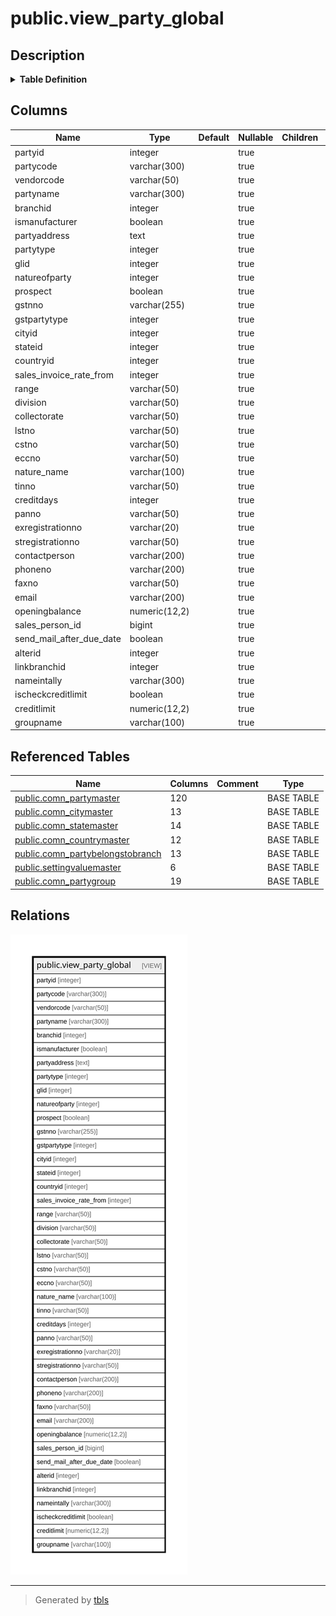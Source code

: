 # public.view_party_global

## Description

<details>
<summary><strong>Table Definition</strong></summary>

```sql
CREATE VIEW view_party_global AS (
 SELECT pm.partyid,
    pm.partycode,
    pm.vendorcode,
    pm.partyname,
    pb.branchid,
    pm.ismanufacturer,
    ((((COALESCE(((pm.address)::text || chr(13)), ''::text) || COALESCE(((','::text || (cm.cityname)::text) || chr(13)), ''::text)) || COALESCE((','::text || (sm.statename)::text), (''::character varying)::text)) || COALESCE((','::text || (cmm.countryname)::text), (''::character varying)::text)) || COALESCE((','::text || (pm.pincode)::text), (''::character varying)::text)) AS partyaddress,
    pm.partytype,
    pm.glid,
    pm.natureofparty,
    pm.prospect,
    pm.gstnno,
    pm.gstpartytype,
    cm.cityid,
    sm.stateid,
    cmm.countryid,
    pm.sales_invoice_rate_from,
    pm.range,
    pm.division,
    pm.collectorate,
    pm.lstno,
    pm.cstno,
    pm.eccno,
    np.valuename AS nature_name,
    pm.tinno,
    pm.creditdays,
    pm.panno,
    pm.exregistrationno,
    pm.stregistrationno,
    pm.contactperson,
    pm.phoneno,
    pm.faxno,
    pm.email,
    pm.openingbalance,
    pm.sales_person_id,
    pm.send_mail_after_due_date,
    pm.alterid,
    pm.linkbranchid,
    COALESCE(pm.partynameintally, pm.partyname) AS nameintally,
    pm.ischeckcreditlimit,
    pm.creditlimit,
    cpg.groupname
   FROM ((((((comn_partymaster pm
     LEFT JOIN comn_citymaster cm ON (((pm.cityid = cm.cityid) AND ((cm.cityname)::text <> 'None'::text))))
     LEFT JOIN comn_statemaster sm ON (((pm.stateid = sm.stateid) AND ((sm.statename)::text <> 'None'::text))))
     LEFT JOIN comn_countrymaster cmm ON (((pm.countryid = cmm.countryid) AND ((cmm.countryname)::text <> 'None'::text))))
     LEFT JOIN ( SELECT DISTINCT comn_partybelongstobranch.branchid,
            comn_partybelongstobranch.partyid
           FROM comn_partybelongstobranch
          WHERE (comn_partybelongstobranch.isactive = true)
          ORDER BY comn_partybelongstobranch.branchid, comn_partybelongstobranch.partyid) pb ON ((pb.partyid = pm.partyid)))
     LEFT JOIN ( SELECT settingvaluemaster.settingid,
            settingvaluemaster.settingvalueid,
            settingvaluemaster.valuename,
            settingvaluemaster.settingcode,
            settingvaluemaster.lastupdatedon,
            settingvaluemaster.isactive
           FROM settingvaluemaster
          WHERE (settingvaluemaster.settingid = 26)) np ON ((np.settingvalueid = pm.natureofparty)))
     LEFT JOIN comn_partygroup cpg ON ((cpg.groupid = pm.groupid)))
  WHERE ((pm.isactive = true) AND (pm.isauthorized = true))
)
```

</details>

## Columns

| Name | Type | Default | Nullable | Children | Parents | Comment |
| ---- | ---- | ------- | -------- | -------- | ------- | ------- |
| partyid | integer |  | true |  |  |  |
| partycode | varchar(300) |  | true |  |  |  |
| vendorcode | varchar(50) |  | true |  |  |  |
| partyname | varchar(300) |  | true |  |  |  |
| branchid | integer |  | true |  |  |  |
| ismanufacturer | boolean |  | true |  |  |  |
| partyaddress | text |  | true |  |  |  |
| partytype | integer |  | true |  |  |  |
| glid | integer |  | true |  |  |  |
| natureofparty | integer |  | true |  |  |  |
| prospect | boolean |  | true |  |  |  |
| gstnno | varchar(255) |  | true |  |  |  |
| gstpartytype | integer |  | true |  |  |  |
| cityid | integer |  | true |  |  |  |
| stateid | integer |  | true |  |  |  |
| countryid | integer |  | true |  |  |  |
| sales_invoice_rate_from | integer |  | true |  |  |  |
| range | varchar(50) |  | true |  |  |  |
| division | varchar(50) |  | true |  |  |  |
| collectorate | varchar(50) |  | true |  |  |  |
| lstno | varchar(50) |  | true |  |  |  |
| cstno | varchar(50) |  | true |  |  |  |
| eccno | varchar(50) |  | true |  |  |  |
| nature_name | varchar(100) |  | true |  |  |  |
| tinno | varchar(50) |  | true |  |  |  |
| creditdays | integer |  | true |  |  |  |
| panno | varchar(50) |  | true |  |  |  |
| exregistrationno | varchar(20) |  | true |  |  |  |
| stregistrationno | varchar(50) |  | true |  |  |  |
| contactperson | varchar(200) |  | true |  |  |  |
| phoneno | varchar(200) |  | true |  |  |  |
| faxno | varchar(50) |  | true |  |  |  |
| email | varchar(200) |  | true |  |  |  |
| openingbalance | numeric(12,2) |  | true |  |  |  |
| sales_person_id | bigint |  | true |  |  |  |
| send_mail_after_due_date | boolean |  | true |  |  |  |
| alterid | integer |  | true |  |  |  |
| linkbranchid | integer |  | true |  |  |  |
| nameintally | varchar(300) |  | true |  |  |  |
| ischeckcreditlimit | boolean |  | true |  |  |  |
| creditlimit | numeric(12,2) |  | true |  |  |  |
| groupname | varchar(100) |  | true |  |  |  |

## Referenced Tables

| Name | Columns | Comment | Type |
| ---- | ------- | ------- | ---- |
| [public.comn_partymaster](public.comn_partymaster.md) | 120 |  | BASE TABLE |
| [public.comn_citymaster](public.comn_citymaster.md) | 13 |  | BASE TABLE |
| [public.comn_statemaster](public.comn_statemaster.md) | 14 |  | BASE TABLE |
| [public.comn_countrymaster](public.comn_countrymaster.md) | 12 |  | BASE TABLE |
| [public.comn_partybelongstobranch](public.comn_partybelongstobranch.md) | 13 |  | BASE TABLE |
| [public.settingvaluemaster](public.settingvaluemaster.md) | 6 |  | BASE TABLE |
| [public.comn_partygroup](public.comn_partygroup.md) | 19 |  | BASE TABLE |

## Relations

![er](public.view_party_global.svg)

---

> Generated by [tbls](https://github.com/k1LoW/tbls)
